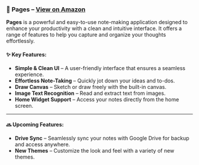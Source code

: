 ### 📄 **Pages** – [View on Amazon](https://www.amazon.com/gp/product/B0DRS9PDSK)

**Pages** is a powerful and easy-to-use note-making application designed to enhance your productivity with a clean and intuitive interface. It offers a range of features to help you capture and organize your thoughts effortlessly.

#### ✨ Key Features:

* **Simple & Clean UI** – A user-friendly interface that ensures a seamless experience.
* **Effortless Note-Taking** – Quickly jot down your ideas and to-dos.
* **Draw Canvas** – Sketch or draw freely with the built-in canvas.
* **Image Text Recognition** – Read and extract text from images.
* **Home Widget Support** – Access your notes directly from the home screen.

---

#### 🔜 **Upcoming Features**:

* **Drive Sync** – Seamlessly sync your notes with Google Drive for backup and access anywhere.
* **New Themes** – Customize the look and feel with a variety of new themes.

